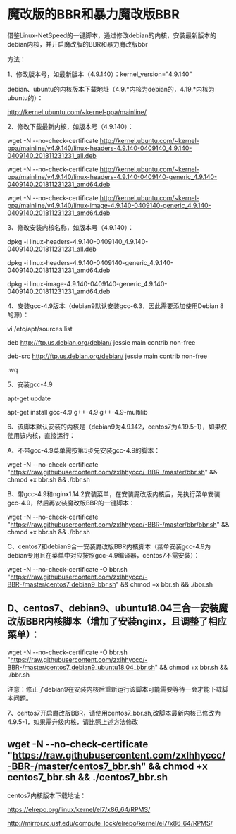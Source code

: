# 魔改版的BBR和暴力魔改版BBR

借鉴Linux-NetSpeed的一键脚本，通过修改debian的内核，安装最新版本的debian内核，并开启魔改版的BBR和暴力魔改版bbr

方法：

1、修改版本号，如最新版本（4.9.140）：kernel_version="4.9.140"

debian、ubuntu的内核版本下载地址（4.9.*内核为debian的，4.19.*内核为ubuntu的）：

http://kernel.ubuntu.com/~kernel-ppa/mainline/

2、修改下载最新内核，如版本号（4.9.140）：

wget -N --no-check-certificate http://kernel.ubuntu.com/~kernel-ppa/mainline/v4.9.140/linux-headers-4.9.140-0409140_4.9.140-0409140.201811231231_all.deb

wget -N --no-check-certificate http://kernel.ubuntu.com/~kernel-ppa/mainline/v4.9.140/linux-headers-4.9.140-0409140-generic_4.9.140-0409140.201811231231_amd64.deb

wget -N --no-check-certificate http://kernel.ubuntu.com/~kernel-ppa/mainline/v4.9.140/linux-image-4.9.140-0409140-generic_4.9.140-0409140.201811231231_amd64.deb

3、修改安装内核名称，如版本号（4.9.140）：

dpkg -i linux-headers-4.9.140-0409140_4.9.140-0409140.201811231231_all.deb

dpkg -i linux-headers-4.9.140-0409140-generic_4.9.140-0409140.201811231231_amd64.deb

dpkg -i linux-image-4.9.140-0409140-generic_4.9.140-0409140.201811231231_amd64.deb

4、安装gcc-4.9版本（debian9默认安装gcc-6.3，因此需要添加使用Debian 8的源）：

vi /etc/apt/sources.list

deb http://ftp.us.debian.org/debian/ jessie main contrib non-free

deb-src http://ftp.us.debian.org/debian/ jessie main contrib non-free

:wq

5、安装gcc-4.9

apt-get update

apt-get install gcc-4.9 g++-4.9 g++-4.9-multilib

6、该脚本默认安装的内核是（debian9为4.9.142，centos7为4.19.5-1），如果仅使用该内核，直接运行：

A、不带gcc-4.9菜单需按第5步先安装gcc-4.9的脚本：

wget -N --no-check-certificate "https://raw.githubusercontent.com/zxlhhyccc/-BBR-/master/bbr.sh"  && chmod +x bbr.sh && ./bbr.sh 

B、带gcc-4.9和nginx1.14.2安装菜单，在安装魔改版内核后，先执行菜单安装gcc-4.9，然后再安装魔改版BBR的一键脚本：

wget -N --no-check-certificate "https://raw.githubusercontent.com/zxlhhyccc/-BBR-/master/bbr/bbr.sh" && chmod +x bbr.sh && ./bbr.sh

C、centos7和debian9合一安装魔改版BBR内核脚本（菜单安装gcc-4.9为debian专用且在菜单中对应按照gcc-4.9编译器，centos7不需安装）：

wget -N --no-check-certificate -O bbr.sh "https://raw.githubusercontent.com/zxlhhyccc/-BBR-/master/centos7_debian9_bbr.sh" && chmod +x bbr.sh && ./bbr.sh

D、centos7、debian9、ubuntu18.04三合一安装魔改版BBR内核脚本（增加了安装nginx，且调整了相应菜单）：
------
wget -N --no-check-certificate -O bbr.sh "https://raw.githubusercontent.com/zxlhhyccc/-BBR-/master/centos7_debian9_ubuntu18.04_bbr.sh" && chmod +x bbr.sh && ./bbr.sh

注意：修正了debian9在安装内核后重新运行该脚本可能需要等待一会才能下载脚本问题。

7、centos7开启魔改版BBR，请使用centos7_bbr.sh,改脚本最新内核已修改为4.9.5-1，如果需升级内核，请比照上述方法修改

wget -N --no-check-certificate "https://raw.githubusercontent.com/zxlhhyccc/-BBR-/master/centos7_bbr.sh"  && chmod +x centos7_bbr.sh && ./centos7_bbr.sh
------
centos7内核版本下载地址：

https://elrepo.org/linux/kernel/el7/x86_64/RPMS/

http://mirror.rc.usf.edu/compute_lock/elrepo/kernel/el7/x86_64/RPMS/ 
